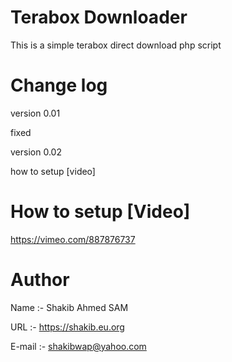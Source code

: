 # Terabox Downloader
This is a simple terabox direct download php script

# Change log
version 0.01

fixed

version 0.02

how to setup [video]

# How to setup [Video]

https://vimeo.com/887876737

# Author
Name :- Shakib Ahmed SAM

URL :- https://shakib.eu.org

E-mail :- shakibwap@yahoo.com
